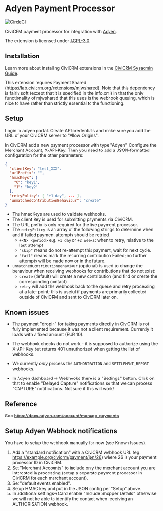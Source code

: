 # Adyen Payment Processor

[![CircleCI](https://circleci.com/gh/greenpeace-cee/adyen.svg?style=svg)](https://circleci.com/gh/greenpeace-cee/adyen)

CiviCRM payment processor for integration with [Adyen](https://www.adyen.com/).

The extension is licensed under [AGPL-3.0](LICENSE.txt).

## Installation

Learn more about installing CiviCRM extensions in the [CiviCRM Sysadmin Guide](https://docs.civicrm.org/sysadmin/en/latest/customize/extensions/).

This extension requires Payment Shared (https://lab.civicrm.org/extensions/mjwshared). Note that this dependency is fairly soft (except that it is specified in the info.xml) in that the only functionality of mjwshared that this uses is the webhook queuing, which is nice to have rather than strictly essential to the functioning.

## Setup

Login to adyen portal. Create API credentials and make sure you add the URL of your CiviCRM server to "Allow Origins".

In CiviCRM add a new payment processor with type "Adyen".
Configure the Merchant Account, X-API-Key.
Then you need to add a JSON-formatted configuration for the other parameters:
```json
{
  "clientKey": "test_XXX",
  "urlPrefix": "",
  "hmacKeys": {
    "0": "key1",
    "1": "key2"
  },
  "retryPolicy": [ "+1 day", ... ],
  "unmatchedContributionBehaviour": "create"
}
```

- The hmacKeys are used to validate webhooks.
- The client Key is used for submitting payments via CiviCRM.
- The URL prefix is only required for the live payment processor.
- The `retryPolicy` is an array of the following strings to determine when and if failed payment attempts should be retried.
   - `+<N> <period>` e.g. `+1 day` or `+2 weeks`: when to retry, relative to the last attempt
   - `"skip"` means do not re-attempt this payment, wait for next cycle.
   - `"fail"` means mark the recurring contribution Failed; no further attempts will be made now or in the future.
- `unmatchedContributionBehaviour` (optional) is used to change the behaviour when receiving webhooks for contributions that do not exist:
   - `create` (default) will create a new contribution (and find or create the corresponding contact)
   - `retry` will add the webhook back to the queue and retry processing at a later point; this is useful if payments are
     primarily collected outside of CiviCRM and sent to CiviCRM later on.

## Known issues

- The payment "dropin" for taking payments directly in CiviCRM is not fully implemented because it was not a client requirement.
Currently it loads with a fixed amount (EUR 10).

- The webhook checks do not work - it is supposed to authorize using the X-API-Key but returns 401 unauthorized when getting the list of webhooks.

- We currently *only* process the `AUTHORISATION` and `SETTLEMENT_REPORT` webhooks.
- In Adyen dashboard -> Webhooks there is a "Settings" button.
  Click on that to enable "Delayed Capture" notifications so that we can process "CAPTURE" notifications.
  Not sure if this will work!

## Reference

See https://docs.adyen.com/account/manage-payments

## Setup Adyen Webhook notifications

You have to setup the webhook manually for now (see Known Issues).

1. Add a "standard notification" with a CiviCRM webhook URL (eg. https://example.org/civicrm/payment/ipn/26) where 26 is your payment processor ID in CiviCRM.
2. Set "Merchant Accounts" to include only the merchant account you are interested in processing (setup a separate payment processor in CiviCRM for each merchant account).
3. Set "default events enabled".
4. Setup HMAC key and put in the JSON config per "Setup" above.
5. In additional settings->Card enable "Include Shopper Details" otherwise we will not be able to identify the contact when receiving an AUTHORISATION webhook.
